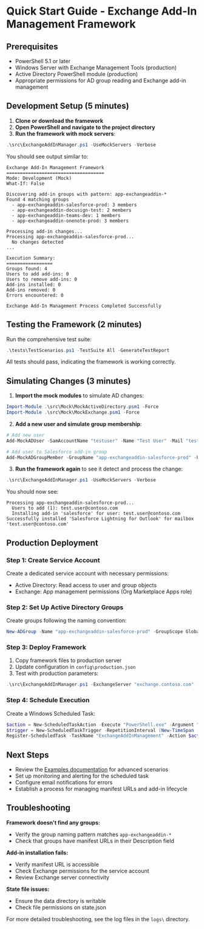 # Quick Start Guide - Exchange Add-In Management Framework

## Prerequisites

- PowerShell 5.1 or later
- Windows Server with Exchange Management Tools (production)
- Active Directory PowerShell module (production)
- Appropriate permissions for AD group reading and Exchange add-in management

## Development Setup (5 minutes)

1. **Clone or download the framework**
2. **Open PowerShell and navigate to the project directory**
3. **Run the framework with mock servers**:

```powershell
.\src\ExchangeAddInManager.ps1 -UseMockServers -Verbose
```

You should see output similar to:
```
Exchange Add-In Management Framework
====================================
Mode: Development (Mock)
What-If: False

Discovering add-in groups with pattern: app-exchangeaddin-*
Found 4 matching groups
  - app-exchangeaddin-salesforce-prod: 3 members
  - app-exchangeaddin-docusign-test: 2 members
  - app-exchangeaddin-teams-dev: 1 members
  - app-exchangeaddin-onenote-prod: 3 members

Processing add-in changes...
Processing app-exchangeaddin-salesforce-prod...
  No changes detected
...

Execution Summary:
=================
Groups found: 4
Users to add add-ins: 0
Users to remove add-ins: 0
Add-ins installed: 0
Add-ins removed: 0
Errors encountered: 0

Exchange Add-In Management Process Completed Successfully
```

## Testing the Framework (2 minutes)

Run the comprehensive test suite:

```powershell
.\tests\TestScenarios.ps1 -TestSuite All -GenerateTestReport
```

All tests should pass, indicating the framework is working correctly.

## Simulating Changes (3 minutes)

1. **Import the mock modules** to simulate AD changes:

```powershell
Import-Module .\src\Mock\MockActiveDirectory.psm1 -Force
Import-Module .\src\Mock\MockExchange.psm1 -Force
```

2. **Add a new user and simulate group membership**:

```powershell
# Add new user
Add-MockADUser -SamAccountName "testuser" -Name "Test User" -Mail "test.user@contoso.com"

# Add user to Salesforce add-in group
Add-MockADGroupMember -GroupName "app-exchangeaddin-salesforce-prod" -UserSamAccountName "testuser"
```

3. **Run the framework again** to see it detect and process the change:

```powershell
.\src\ExchangeAddInManager.ps1 -UseMockServers -Verbose
```

You should now see:
```
Processing app-exchangeaddin-salesforce-prod...
  Users to add (1): test.user@contoso.com
  Installing add-in 'salesforce' for user: test.user@contoso.com
Successfully installed 'Salesforce Lightning for Outlook' for mailbox 'test.user@contoso.com'
```

## Production Deployment

### Step 1: Create Service Account
Create a dedicated service account with necessary permissions:
- Active Directory: Read access to user and group objects
- Exchange: App management permissions (Org Marketplace Apps role)

### Step 2: Set Up Active Directory Groups
Create groups following the naming convention:

```powershell
New-ADGroup -Name "app-exchangeaddin-salesforce-prod" -GroupScope Global -GroupCategory Security -Description "https://appexchange.salesforce.com/manifest.xml" -Path "OU=Exchange Add-Ins,DC=contoso,DC=com"
```

### Step 3: Deploy Framework
1. Copy framework files to production server
2. Update configuration in `config\production.json`
3. Test with production parameters:

```powershell
.\src\ExchangeAddInManager.ps1 -ExchangeServer "exchange.contoso.com" -Domain "contoso.com" -WhatIf
```

### Step 4: Schedule Execution
Create a Windows Scheduled Task:

```powershell
$action = New-ScheduledTaskAction -Execute "PowerShell.exe" -Argument "-File `"C:\ExchangeAddInMgmt\src\ExchangeAddInManager.ps1`" -ExchangeServer `"exchange.contoso.com`" -Domain `"contoso.com`""
$trigger = New-ScheduledTaskTrigger -RepetitionInterval (New-TimeSpan -Minutes 15) -RepetitionDuration (New-TimeSpan -Days 365) -At (Get-Date) -Once
Register-ScheduledTask -TaskName "ExchangeAddInManagement" -Action $action -Trigger $trigger
```

## Next Steps

- Review the [Examples documentation](Examples.md) for advanced scenarios
- Set up monitoring and alerting for the scheduled task
- Configure email notifications for errors
- Establish a process for managing manifest URLs and add-in lifecycle

## Troubleshooting

**Framework doesn't find any groups:**
- Verify the group naming pattern matches `app-exchangeaddin-*`
- Check that groups have manifest URLs in their Description field

**Add-in installation fails:**
- Verify manifest URL is accessible
- Check Exchange permissions for the service account
- Review Exchange server connectivity

**State file issues:**
- Ensure the data directory is writable
- Check file permissions on state.json

For more detailed troubleshooting, see the log files in the `logs\` directory.
